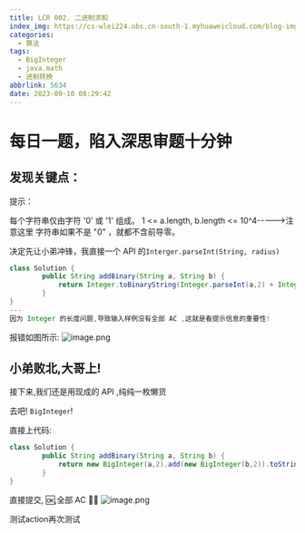 ```yaml
---
title: LCR 002. 二进制求和
index_img: https://cs-wlei224.obs.cn-south-1.myhuaweicloud.com/blog-imgs/202309111618303.png
categories:
  - 算法
tags:
  - BigInteger
  - java.math
  - 进制转换
abbrlink: 5634
date: 2023-09-10 08:29:42
---
```


# 每日一题，陷入深思审题十分钟
## 发现关键点：
提示：

每个字符串仅由字符 '0' 或 '1' 组成。
1 <= a.length, b.length <= 10^4----->注意这里
字符串如果不是 "0" ，就都不含前导零。

决定先让小弟冲锋，我直接一个 API 的`Interger.parseInt(String, radius)`
```Java
class Solution {
        public String addBinary(String a, String b) {
            return Integer.toBinaryString(Integer.parseInt(a,2) + Integer.parseInt(b,2));
        }
}
---
因为 Integer 的长度问题,导致输入样例没有全部 AC ,这就是看提示信息的重要性!

```
报错如图所示:
![image.png](https://cs-wlei224.obs.cn-south-1.myhuaweicloud.com/blog-imgs/202311150916196.png)


## 小弟败北,大哥上!

接下来,我们还是用现成的 API ,纯纯一枚懒货

去吧! `BigInteger`!

直接上代码:
```Java
class Solution {
        public String addBinary(String a, String b) {
            return new BigInteger(a,2).add(new BigInteger(b,2)).toString(2);
        }
}
```

直接提交, 🆗,全部 AC 🧑‍💻
![image.png](https://cs-wlei224.obs.cn-south-1.myhuaweicloud.com/blog-imgs/202311150916519.png)



测试action再次测试
